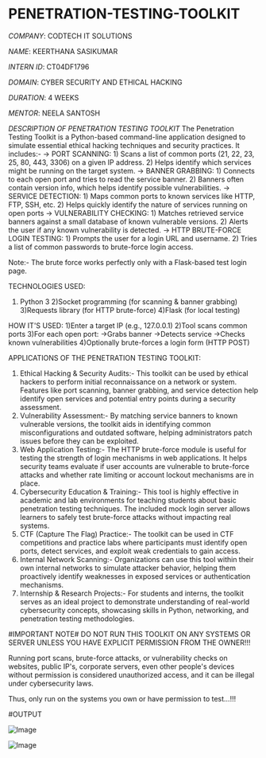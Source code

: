 # PENETRATION-TESTING-TOOLKIT

*COMPANY*: CODTECH IT SOLUTIONS

*NAME*: KEERTHANA SASIKUMAR

*INTERN ID*: CT04DF1796

*DOMAIN*: CYBER SECURITY AND ETHICAL HACKING

*DURATION*: 4 WEEKS

*MENTOR*: NEELA SANTOSH

*DESCRIPTION OF PENETRATION TESTING TOOLKIT*
The Penetration Testing Toolkit is a Python-based command-line application designed to simulate essential ethical hacking techniques and security practices.
It includes:-
-> PORT SCANNING:  1) Scans a list of common ports (21, 22, 23, 25, 80, 443, 3306) on a given IP address.  2) Helps identify which services might be running on the target system.
-> BANNER GRABBING: 1) Connects to each open port and tries to read the service banner.  2) Banners often contain version info, which helps identify possible vulnerabilities.
-> SERVICE DETECTION: 1) Maps common ports to known services like HTTP, FTP, SSH, etc.  2) Helps quickly identify the nature of services running on open ports
-> VULNERABILITY CHECKING: 1) Matches retrieved service banners against a small database of known vulnerable versions.  2) Alerts the user if any known vulnerability is detected.
-> HTTP BRUTE-FORCE LOGIN TESTING: 1) Prompts the user for a login URL and username.  2) Tries a list of common passwords to brute-force login access.

Note:-  The brute force works perfectly only with a Flask-based test login page.

TECHNOLOGIES USED:
1) Python 3
2)Socket programming (for scanning & banner grabbing)
3)Requests library (for HTTP brute-force)
4)Flask (for local testing)

HOW IT'S USED:
1)Enter a target IP (e.g., 127.0.0.1)
2)Tool scans common ports
3)For each open port:
->Grabs banner
->Detects service
->Checks known vulnerabilities
4)Optionally brute-forces a login form (HTTP POST)

APPLICATIONS OF THE PENETRATION TESTING TOOLKIT:
1. Ethical Hacking & Security Audits:- This toolkit can be used by ethical hackers to perform initial reconnaissance on a network or system. Features like port scanning, banner grabbing, and service detection help identify open services and potential entry points during a security assessment.
2. Vulnerability Assessment:- By matching service banners to known vulnerable versions, the toolkit aids in identifying common misconfigurations and outdated software, helping administrators patch issues before they can be exploited.
3. Web Application Testing:- The HTTP brute-force module is useful for testing the strength of login mechanisms in web applications. It helps security teams evaluate if user accounts are vulnerable to brute-force attacks and whether rate limiting or account lockout mechanisms are in place.
4. Cybersecurity Education & Training:- This tool is highly effective in academic and lab environments for teaching students about basic penetration testing techniques. The included mock login server allows learners to safely test brute-force attacks without impacting real systems.
5. CTF (Capture The Flag) Practice:- The toolkit can be used in CTF competitions and practice labs where participants must identify open ports, detect services, and exploit weak credentials to gain access.
6. Internal Network Scanning:- Organizations can use this tool within their own internal networks to simulate attacker behavior, helping them proactively identify weaknesses in exposed services or authentication mechanisms.
7.  Internship & Research Projects:- For students and interns, the toolkit serves as an ideal project to demonstrate understanding of real-world cybersecurity concepts, showcasing skills in Python, networking, and penetration testing methodologies.

#IMPORTANT NOTE# 
DO NOT RUN THIS TOOLKIT ON ANY SYSTEMS OR SERVER UNLESS YOU HAVE EXPLICIT PERMISSION FROM THE OWNER!!!

Running port scans, brute-force attacks, or vulnerability checks on websites, public IP's, corporate servers, even other people's devices without permission is considered unauthorized access, and it can be illegal under cybersecurity laws.

Thus, only run on the systems you own or have permission to test...!!!

#OUTPUT

![Image](https://github.com/user-attachments/assets/70a4e1e1-4269-4bbc-957a-94568ed34721)

![Image](https://github.com/user-attachments/assets/0f827e83-86c0-4d74-a4bc-ac3d155cf9c5)



















